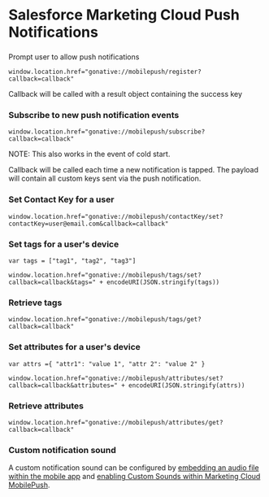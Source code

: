 # Salesforce Marketing Cloud Push Notifications

###  Prompt user to allow push notifications

`window.location.href="gonative://mobilepush/register?callback=callback"`

Callback will be called with a result object containing the success key

### Subscribe to new push notification events

`window.location.href="gonative://mobilepush/subscribe?callback=callback"`

NOTE: This also works in the event of cold start.

Callback will be called each time a new notification is tapped. The payload will contain all custom keys sent via the push notification.

### Set Contact Key for a user

`window.location.href="gonative://mobilepush/contactKey/set?contactKey=user@email.com&callback=callback"`

### Set tags for a user's device

`var tags = ["tag1", "tag2", "tag3"]`

`window.location.href="gonative://mobilepush/tags/set?callback=callback&tags=" + encodeURI(JSON.stringify(tags))`

### Retrieve tags

`window.location.href="gonative://mobilepush/tags/get?callback=callback"`

### Set attributes for a user's device

`var attrs ={ "attr1": "value 1", "attr 2": "value 2" }`

`window.location.href="gonative://mobilepush/attributes/set?callback=callback&attributes=" + encodeURI(JSON.stringify(attrs))`

### Retrieve attributes

`window.location.href="gonative://mobilepush/attributes/get?callback=callback"`

### Custom notification sound

A custom notification sound can be configured by [embedding an audio file within the mobile app](https://salesforce-marketingcloud.github.io/MarketingCloudSDK-iOS/push-notifications/custom-sound.html) and [enabling Custom Sounds within Marketing Cloud MobilePush](https://help.salesforce.com/articleView?id=mc_mp_custom_sound.htm&type=5#customSound). 

